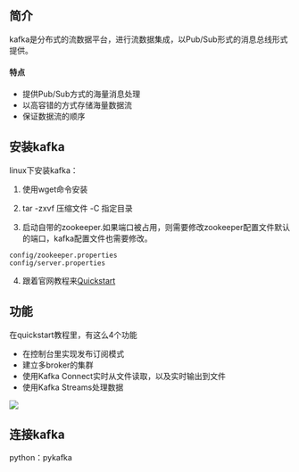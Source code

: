 ## 简介
kafka是分布式的流数据平台，进行流数据集成，以Pub/Sub形式的消息总线形式提供。

#### 特点
- 提供Pub/Sub方式的海量消息处理
- 以高容错的方式存储海量数据流
- 保证数据流的顺序

## 安装kafka
linux下安装kafka：

1. 使用wget命令安装

2. tar -zxvf 压缩文件 -C 指定目录

3. 启动自带的zookeeper.如果端口被占用，则需要修改zookeeper配置文件默认的端口，kafka配置文件也需要修改。
```
config/zookeeper.properties
config/server.properties
```

4. 跟着官网教程来[Quickstart](http://kafka.apache.org/quickstart)

## 功能
在quickstart教程里，有这么4个功能
- 在控制台里实现发布订阅模式
- 建立多broker的集群
- 使用Kafka Connect实时从文件读取，以及实时输出到文件
- 使用Kafka Streams处理数据

![](http://kafka.apache.org/10/images/kafka-apis.png)

## 连接kafka
python：pykafka
